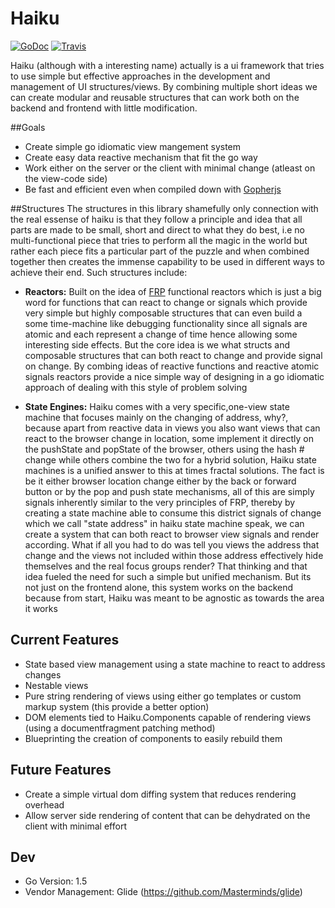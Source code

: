 # Haiku
[![GoDoc](http://img.shields.io/badge/go-documentation-blue.svg?style=flat-square)](http://godoc.org/github.com/influx6/haiku)
[![Travis](https://travis-ci.org/influx6/haiku.svg?branch=master)](https://travis-ci.org/influx6/haiku)

Haiku (although with a interesting name) actually is a ui framework that tries to use simple but effective approaches in the development and management of UI structures/views. By combining multiple short ideas we can create modular and reusable structures that can work both on the backend and frontend with little modification.

##Goals
  - Create simple go idiomatic view mangement system
  - Create easy data reactive mechanism that fit the go way
  - Work either on the server or the client with minimal change (atleast on the view-code side)
  - Be fast and efficient even when compiled down with [Gopherjs](https://github.com/gopherjs/gopherjs)

##Structures
The structures in this library shamefully only connection with the real essense of haiku is that they follow a principle and idea that all parts are made to be small, short and direct to what they do best, i.e no multi-functional piece that tries to perform all the magic in the world but rather each piece fits a particular part of the puzzle and when combined together then creates the immense capability to be used in different ways to achieve their end. Such structures include:

  - **Reactors:** Built on the idea of [FRP](https://en.wikipedia.org/wiki/FRP) functional reactors which is just a big word for
  functions that can react to change or signals which provide very simple but highly composable structures that can even build a some time-machine like debugging functionality since all signals are atomic and each represent a change of time hence allowing some interesting side effects. But the core idea is we what structs and composable structures that can both react to change and provide signal on change. By combing ideas of reactive functions and reactive atomic signals reactors provide a nice simple way of designing in a go idiomatic approach of dealing with this style of problem solving

  - **State Engines:** Haiku comes with a very specific,one-view state machine that focuses mainly on the changing of address, why?, because apart from reactive data in views you also want views that can react to the browser change in location, some implement it directly on the pushState and popState of the browser, others using the hash # change while others combine the two for a hybrid solution, Haiku state machines is a unified answer to this at times fractal solutions. The fact is be it either browser location change either by the back or forward button or by the pop and push state mechanisms, all of this are simply signals inherently similar to the very principles of FRP, thereby by creating a state machine able to consume this district signals of change which we call "state address" in haiku state machine speak, we can create a system that can both react to browser view signals and render according. What if all you had to do was tell you views the address that change and the views not included within those address effectively hide themselves and the real focus groups render? That thinking and that idea fueled the need for such a simple but unified mechanism. But its not just on the frontend alone, this system works on the backend because from start, Haiku was meant to be agnostic as towards the area it works

## Current Features
  - State based view management using a state machine to react to address changes
  - Nestable views
  - Pure string rendering of views using either go templates or custom markup system (this provide a better option)
  - DOM elements tied to Haiku.Components capable of rendering views (using a documentfragment patching method)
  - Blueprinting the creation of components to easily rebuild them

## Future Features
  - Create a simple virtual dom diffing system that reduces rendering overhead
  - Allow server side rendering of content that can be dehydrated on the client with minimal effort

## Dev
- Go Version: 1.5
- Vendor Management: Glide (https://github.com/Masterminds/glide)
